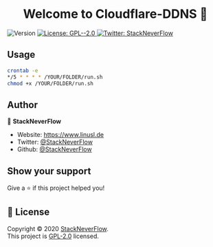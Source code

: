 <h1 align="center">Welcome to Cloudflare-DDNS 👋</h1>
<p>
  <img alt="Version" src="https://img.shields.io/badge/version-1.0.1-blue.svg?cacheSeconds=2592000" />
  <a href="https://github.com/Stackneverflow/Cloudflare-DDNS/blob/master/LICENSE" target="_blank">
    <img alt="License: GPL--2.0" src="https://img.shields.io/badge/License-GPL--2.0-yellow.svg" />
  </a>
  <a href="https://twitter.com/StackNeverFlow" target="_blank">
    <img alt="Twitter: StackNeverFlow" src="https://img.shields.io/twitter/follow/StackNeverFlow.svg?style=social" />
  </a>
</p>

## Usage

```sh
crontab -e
*/5 * * * * /YOUR/FOLDER/run.sh
chmod +x /YOUR/FOLDER/run.sh
```

## Author

👤 **StackNeverFlow**

* Website: https://www.linusl.de
* Twitter: [@StackNeverFlow](https://twitter.com/StackNeverFlow)
* Github: [@StackNeverFlow](https://github.com/StackNeverFlow)

## Show your support

Give a ⭐️ if this project helped you!

## 📝 License

Copyright © 2020 [StackNeverFlow](https://github.com/StackNeverFlow).<br />
This project is [GPL-2.0](https://github.com/Stackneverflow/Cloudflare-DDNS/blob/master/LICENSE) licensed.
